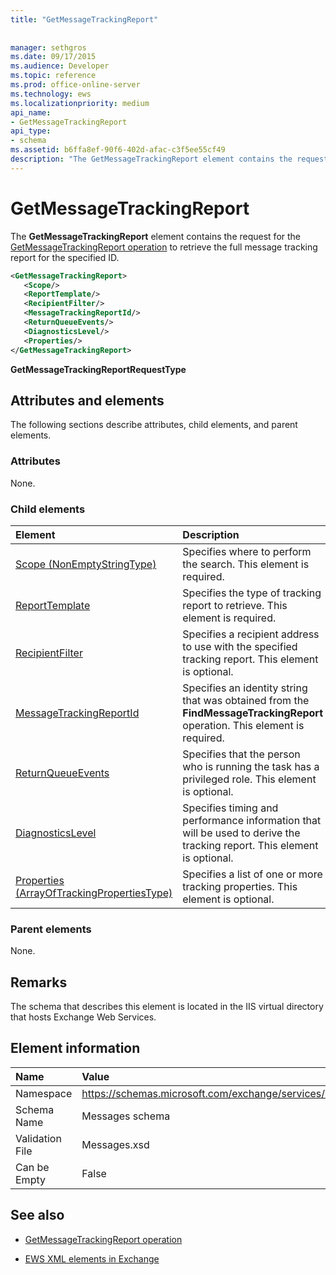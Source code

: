 ```yaml
---
title: "GetMessageTrackingReport"
 
 
manager: sethgros
ms.date: 09/17/2015
ms.audience: Developer
ms.topic: reference
ms.prod: office-online-server
ms.technology: ews
ms.localizationpriority: medium
api_name:
- GetMessageTrackingReport
api_type:
- schema
ms.assetid: b6ffa8ef-90f6-402d-afac-c3f5ee55cf49
description: "The GetMessageTrackingReport element contains the request for the GetMessageTrackingReport operation to retrieve the full message tracking report for the specified ID."
---
```


# GetMessageTrackingReport

The **GetMessageTrackingReport** element contains the request for the [GetMessageTrackingReport operation](getmessagetrackingreport-operation.md) to retrieve the full message tracking report for the specified ID. 
  
```XML
<GetMessageTrackingReport>
   <Scope/>
   <ReportTemplate/>
   <RecipientFilter/>
   <MessageTrackingReportId/>
   <ReturnQueueEvents/>
   <DiagnosticsLevel/>
   <Properties/>
</GetMessageTrackingReport>
```

 **GetMessageTrackingReportRequestType**
## Attributes and elements

The following sections describe attributes, child elements, and parent elements.
  
### Attributes

None.
  
### Child elements

|**Element**|**Description**|
|:-----|:-----|
|[Scope (NonEmptyStringType)](scope-nonemptystringtype.md) <br/> |Specifies where to perform the search. This element is required.  <br/> |
|[ReportTemplate](reporttemplate.md) <br/> |Specifies the type of tracking report to retrieve. This element is required.  <br/> |
|[RecipientFilter](recipientfilter.md) <br/> |Specifies a recipient address to use with the specified tracking report. This element is optional.  <br/> |
|[MessageTrackingReportId](messagetrackingreportid.md) <br/> |Specifies an identity string that was obtained from the **FindMessageTrackingReport** operation. This element is required.  <br/> |
|[ReturnQueueEvents](returnqueueevents.md) <br/> |Specifies that the person who is running the task has a privileged role. This element is optional.  <br/> |
|[DiagnosticsLevel](diagnosticslevel.md) <br/> |Specifies timing and performance information that will be used to derive the tracking report. This element is optional.  <br/> |
|[Properties (ArrayOfTrackingPropertiesType)](properties-arrayoftrackingpropertiestype.md) <br/> |Specifies a list of one or more tracking properties. This element is optional.  <br/> |
   
### Parent elements

None.
  
## Remarks

The schema that describes this element is located in the IIS virtual directory that hosts Exchange Web Services.
  
## Element information

|**Name**|**Value**|
|:-----|:-----|
|Namespace  <br/> |https://schemas.microsoft.com/exchange/services/2006/messages  <br/> |
|Schema Name  <br/> |Messages schema  <br/> |
|Validation File  <br/> |Messages.xsd  <br/> |
|Can be Empty  <br/> |False  <br/> |
   
## See also

- [GetMessageTrackingReport operation](getmessagetrackingreport-operation.md)

- [EWS XML elements in Exchange](ews-xml-elements-in-exchange.md)
